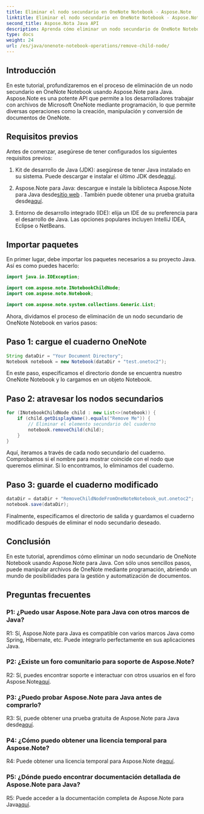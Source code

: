 ```yaml
---
title: Eliminar el nodo secundario en OneNote Notebook - Aspose.Note
linktitle: Eliminar el nodo secundario en OneNote Notebook - Aspose.Note
second_title: Aspose.Nota Java API
description: Aprenda cómo eliminar un nodo secundario de OneNote Notebook usando Aspose.Note para Java. Siga nuestra guía paso a paso para una manipulación de documentos perfecta.
type: docs
weight: 24
url: /es/java/onenote-notebook-operations/remove-child-node/
---
```

## Introducción

En este tutorial, profundizaremos en el proceso de eliminación de un nodo secundario en OneNote Notebook usando Aspose.Note para Java. Aspose.Note es una potente API que permite a los desarrolladores trabajar con archivos de Microsoft OneNote mediante programación, lo que permite diversas operaciones como la creación, manipulación y conversión de documentos de OneNote.

## Requisitos previos

Antes de comenzar, asegúrese de tener configurados los siguientes requisitos previos:

1.  Kit de desarrollo de Java (JDK): asegúrese de tener Java instalado en su sistema. Puede descargar e instalar el último JDK desde[aquí](https://www.oracle.com/java/technologies/javase-jdk15-downloads.html).

2.  Aspose.Note para Java: descargue e instale la biblioteca Aspose.Note para Java desde[sitio web](https://purchase.aspose.com/buy) . También puede obtener una prueba gratuita desde[aquí](https://releases.aspose.com/).

3. Entorno de desarrollo integrado (IDE): elija un IDE de su preferencia para el desarrollo de Java. Las opciones populares incluyen IntelliJ IDEA, Eclipse o NetBeans.

## Importar paquetes

En primer lugar, debe importar los paquetes necesarios a su proyecto Java. Así es como puedes hacerlo:

```java
import java.io.IOException;

import com.aspose.note.INotebookChildNode;
import com.aspose.note.Notebook;

import com.aspose.note.system.collections.Generic.List;
```

Ahora, dividamos el proceso de eliminación de un nodo secundario de OneNote Notebook en varios pasos:

## Paso 1: cargue el cuaderno OneNote

```java
String dataDir = "Your Document Directory";
Notebook notebook = new Notebook(dataDir + "test.onetoc2");
```

En este paso, especificamos el directorio donde se encuentra nuestro OneNote Notebook y lo cargamos en un objeto Notebook.

## Paso 2: atravesar los nodos secundarios

```java
for (INotebookChildNode child : new List<>(notebook)) {
    if (child.getDisplayName().equals("Remove Me")) {
        // Eliminar el elemento secundario del cuaderno
        notebook.removeChild(child);
    }
}
```

Aquí, iteramos a través de cada nodo secundario del cuaderno. Comprobamos si el nombre para mostrar coincide con el nodo que queremos eliminar. Si lo encontramos, lo eliminamos del cuaderno.

## Paso 3: guarde el cuaderno modificado

```java
dataDir = dataDir + "RemoveChildNodeFromOneNoteNotebook_out.onetoc2";
notebook.save(dataDir);
```

Finalmente, especificamos el directorio de salida y guardamos el cuaderno modificado después de eliminar el nodo secundario deseado.

## Conclusión

En este tutorial, aprendimos cómo eliminar un nodo secundario de OneNote Notebook usando Aspose.Note para Java. Con sólo unos sencillos pasos, puede manipular archivos de OneNote mediante programación, abriendo un mundo de posibilidades para la gestión y automatización de documentos.

## Preguntas frecuentes

### P1: ¿Puedo usar Aspose.Note para Java con otros marcos de Java?

R1: Sí, Aspose.Note para Java es compatible con varios marcos Java como Spring, Hibernate, etc. Puede integrarlo perfectamente en sus aplicaciones Java.

### P2: ¿Existe un foro comunitario para soporte de Aspose.Note?

R2: Sí, puedes encontrar soporte e interactuar con otros usuarios en el foro Aspose.Note[aquí](https://forum.aspose.com/c/note/28).

### P3: ¿Puedo probar Aspose.Note para Java antes de comprarlo?

 R3: Sí, puede obtener una prueba gratuita de Aspose.Note para Java desde[aquí](https://releases.aspose.com/).

### P4: ¿Cómo puedo obtener una licencia temporal para Aspose.Note?

 R4: Puede obtener una licencia temporal para Aspose.Note de[aquí](https://purchase.aspose.com/temporary-license/).

### P5: ¿Dónde puedo encontrar documentación detallada de Aspose.Note para Java?

 R5: Puede acceder a la documentación completa de Aspose.Note para Java[aquí](https://reference.aspose.com/note/java/).